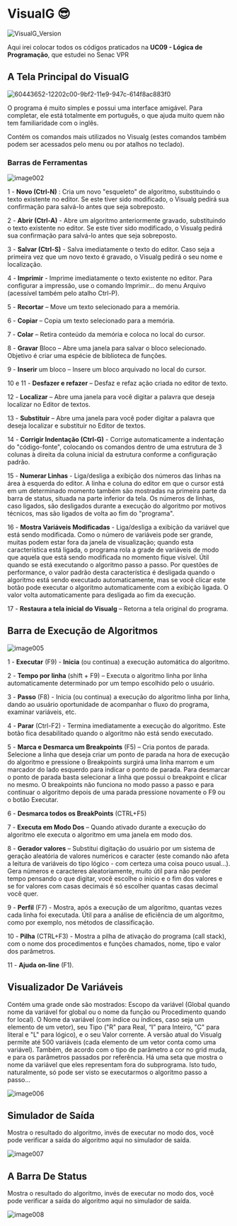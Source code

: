 # VisualG 😎
![VisualG_Version](https://img.shields.io/badge/VisualG-3.0-orange.svg)

Aqui irei colocar todos os códigos praticados na **UC09 - Lógica de Programação**, que estudei no Senac VPR 

## A Tela Principal do VisualG
![60443652-12202c00-9bf2-11e9-947c-614f8ac883f0](https://user-images.githubusercontent.com/52283944/60517445-16158200-9cb6-11e9-9afe-11c1a4e8c06c.png)

O programa é muito simples e possui uma interface amigável. Para completar, ele está totalmente em português, o que ajuda muito quem não tem familiaridade com o inglês.

Contém os comandos mais utilizados no Visualg (estes comandos também podem ser acessados pelo menu ou por atalhos no teclado).

### Barras de Ferramentas
![image002](https://user-images.githubusercontent.com/52283944/60590976-bbdaf680-9d73-11e9-9fe2-27bc66051409.gif)

1 - **Novo (Ctrl-N)** : Cria um novo "esqueleto" de algoritmo, substituindo o texto existente no editor. Se este tiver sido modificado, o Visualg pedirá sua confirmação para salvá-lo antes que seja sobreposto.

2 - **Abrir (Ctrl-A)** - Abre um algoritmo anteriormente gravado, substituindo o texto existente no editor. Se este tiver sido modificado, o Visualg pedirá sua confirmação para salvá-lo antes que seja sobreposto.

3 - **Salvar (Ctrl-S)** - Salva imediatamente o texto do editor. Caso seja a primeira vez que um novo texto é gravado, o Visualg pedirá o seu nome e localização.

4 - **Imprimir** - Imprime imediatamente o texto existente no editor. Para configurar a impressão, use o comando Imprimir... do menu Arquivo (acessível também pelo atalho Ctrl-P).

5 - **Recortar** – Move um texto selecionado para a memória.

6 - **Copiar** – Copia um texto selecionado para a memória.

7 - **Colar** – Retira conteúdo da memória e coloca no local do cursor.

8 - **Gravar** Bloco – Abre uma janela para salvar o bloco selecionado. Objetivo é criar uma espécie de biblioteca de funções.

9 - **Inserir** um bloco – Insere um bloco arquivado no local do cursor.

10 e 11 - **Desfazer e refazer** – Desfaz e refaz ação criada no editor de texto.

12 - **Localizar** – Abre uma janela para você digitar a palavra que deseja localizar no Editor de textos.

13 - **Substituir** – Abre uma janela para você poder digitar a palavra que deseja localizar e substituir no Editor de textos.

14 - **Corrigir Indentação (Ctrl-G)** - Corrige automaticamente a indentação do "código-fonte", colocando os comandos dentro de uma estrutura de 3 colunas à direita da coluna inicial da estrutura conforme a configuração padrão.

15 - **Numerar Linhas** - Liga/desliga a exibição dos números das linhas na área à esquerda do editor. A linha e coluna do editor em que o cursor está em um determinado momento também são mostradas na primeira parte da barra de status, situada na parte inferior da tela. Os números de linhas, caso ligados, são desligados durante a execução do algoritmo por motivos técnicos, mas são ligados de volta ao fim do "programa".

16 - **Mostra Variáveis Modificadas** - Liga/desliga a exibição da variável que está sendo modificada. Como o número de variáveis pode ser grande, muitas podem estar fora da janela de visualização; quando esta característica está ligada, o programa rola a grade de variáveis de modo que aquela que está sendo modificada no momento fique visível. Útil quando se está executando o algoritmo passo a passo. Por questões de performance, o valor padrão desta característica é desligada quando o algoritmo está sendo executado automaticamente, mas se você clicar este botão pode executar o algoritmo automaticamente com a exibição ligada. O valor volta automaticamente para desligada ao fim da execução.

17 - **Restaura a tela inicial do Visualg** – Retorna a tela original do programa.

## Barra de Execução de Algoritmos

![image005](https://user-images.githubusercontent.com/52283944/60671918-92d96500-9e4a-11e9-89be-ae13ff294218.jpg)

1 - **Executar** (F9) - **Inicia** (ou continua) a execução automática do algoritmo.

2 - **Tempo por linha** (shift + F9) – Executa o algoritmo linha por linha automaticamente determinado por um tempo escolhido pelo o usuário.

3 - **Passo** (F8) - Inicia (ou continua) a execução do algoritmo linha por linha, dando ao usuário oportunidade de acompanhar o fluxo do programa, examinar variáveis, etc.

4 - **Parar** (Ctrl-F2) - Termina imediatamente a execução do algoritmo. Este botão fica desabilitado quando o algoritmo não está sendo executado.

5 - **Marca e Desmarca um Breakpoints** (F5) – Cria pontos de parada. Selecione a linha que deseja criar um ponto de parada na hora de execução do algoritmo e pressione o Breakpoints surgirá uma linha marrom e um marcador do lado esquerdo para indicar o ponto de parada. Para desmarcar o ponto de parada basta selecionar a linha que possui o breakpoint e clicar no mesmo. O breakpoints não funciona no modo passo a passo e para continuar o algoritmo depois de uma parada pressione novamente o F9 ou o botão Executar.

6 - **Desmarca todos os BreakPoints** (CTRL+F5)

7 - **Executa em Modo Dos** – Quando ativado durante a execução do algoritmo ele executa o algoritmo em uma janela em modo dos.

8 - **Gerador valores** – Substitui digitação do usuário por um sistema de geração aleatória de valores numéricos e caracter (este comando não afeta a leitura de variáveis do tipo lógico - com certeza uma coisa pouco usual...). Gera números e caracteres aleatoriamente, muito útil para não perder tempo pensando o que digitar, você escolhe o inicio e o fim dos valores e se for valores com casas decimais é só escolher quantas casas decimal você quer.

9 - **Perfil** (F7) - Mostra, após a execução de um algoritmo, quantas vezes cada linha foi executada. Útil para a análise de eficiência de um algoritmo, como por exemplo, nos métodos de classificação.

10 - **Pilha** (CTRL+F3) - Mostra a pilha de ativação do programa (call stack), com o nome dos procedimentos e funções chamados, nome, tipo e valor dos parâmetros.

11 - __Ajuda on-line__ (F1).

## Visualizador De Variáveis

Contém uma grade onde são mostrados: Escopo da variável (Global quando nome da variável for global ou o nome da função ou Procedimento quando for local). O Nome da variável (com índice ou índices, caso seja um elemento de um vetor), seu Tipo ("R" para Real, “I” para Inteiro, "C" para literal e "L" para lógico), e o seu Valor corrente. A versão atual do Visualg permite até 500 variáveis (cada elemento de um vetor conta como uma variável).
Também, de acordo com o tipo de parâmetro a cor no grid muda, e para os parâmetros passados por referência. Há uma seta que mostra o nome da variável que eles representam fora do subprograma. Isto tudo, naturalmente, só pode ser visto se executarmos o algoritmo passo a passo...

![image006](https://user-images.githubusercontent.com/52283944/60673548-5c054e00-9e4e-11e9-9b79-067ed16c56ad.gif)

## Simulador de Saída

Mostra o resultado do algoritmo, invés de executar no modo dos, você pode verificar a saída do algoritmo aqui no simulador de saída.

![image007](https://user-images.githubusercontent.com/52283944/60673566-69223d00-9e4e-11e9-89f3-69c53b055ced.jpg)

## A Barra De Status

Mostra o resultado do algoritmo, invés de executar no modo dos, você pode verificar a saída do algoritmo aqui no simulador de saída.

![image008](https://user-images.githubusercontent.com/52283944/60673608-8525de80-9e4e-11e9-96db-751e2f197982.gif)
